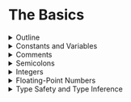 # The Basics

<details>
	<summary>Outline</summary>

## [Outline](https://docs.swift.org/swift-book/LanguageGuide/TheBasics.html#:~:text=ON%20THIS%20PAGE-,The%20Basics,-Swift%20is%20a)

Swift is a new programming language for iOS, macOS, watchOS, and tvOS app development. Nonetheless, many parts of Swift will be familiar from your experience of developing in C and Objective-C.

Swift provides its own versions of all fundamental C and Objective-C types, including `Int` for integers, `Double` and `Float` for floating-point values, `Bool` for Boolean values, and `String` for textual data. Swift also provides powerful versions of the three primary collection types, `Array`, `Set`, and `Dictionary`, as described in [Collection Types](https://docs.swift.org/swift-book/LanguageGuide/CollectionTypes.html).

Like C, Swift uses variables to store and refer to values by an identifying name. Swift also makes extensive use of variables whose values can’t be changed. These are known as constants, and are much more powerful than constants in C. Constants are used throughout Swift to make code safer and clearer in intent when you work with values that don’t need to change.

In addition to familiar types, Swift introduces advanced types not found in Objective-C, such as tuples. Tuples enable you to create and pass around groupings of values. You can use a tuple to return multiple values from a function as a single compound value.

Swift also introduces optional types, which handle the absence of a value. Optionals say either “there *is* a value, and it equals *x*” or “there *isn’t* a value at all”. Using optionals is similar to using `nil` with pointers in Objective-C, but they work for any type, not just classes. Not only are optionals safer and more expressive than `nil` pointers in Objective-C, they’re at the heart of many of Swift’s most powerful features.

Swift is a *type-safe* language, which means the language helps you to be clear about the types of values your code can work with. If part of your code requires a `String`, type safety prevents you from passing it an `Int` by mistake. Likewise, type safety prevents you from accidentally passing an optional `String` to a piece of code that requires a non-optional `String`. Type safety helps you catch and fix errors as early as possible in the development process.

---

## 개요

스위프트는 iOS, macOS, watchOS, tvOS 앱 개발을 위한 새로운 프로그래밍 언어입니다. 그럼에도 불구하고, C 와 Objective-C 에서의 개발 경험을 통해, 스위프트의 많은 부분들을 친숙하게 느낄 수 있습니다.

스위프트는 정수를 위한 `Int`, 부동 소수점 값을 위한 `Double` 과 `Float`, 참거짓 값을 위한 `Bool`, 문자열 데이터를 위한 `String` 를 포함하여, C 와 Objective-C 타입의 모든 근본적인 그 자체 버전을 제공합니다. 또한 [Collection Types](https://docs.swift.org/swift-book/LanguageGuide/CollectionTypes.html)에서 설명하는 세 가지의 기본 컬렉션 타입 `Array`, `Set`, 및 `Dictionary` 의 강력한 버전을 제공합니다. 

C 처럼, 스위프트는 구별되는 이름으로 변수를 사용하여 값을 저장하거나 참조합니다. 또한 변경 불가능한 값을 가지는 변수를 광범위하게 사용합니다. 이것은 상수이고, C 에서보다 강력합니다. 스위프트에서 변경할 필요가 없는 값으로 작업할 때 상수를 사용하여 의도적으로 코드를 더 안전하고 명확하게 만들 수 있습니다. 

스위프트는 친숙한 타입들 외에도, Objective-C 에서는 없던 개선된 타입인 튜플 같은 것들을 도입했습니다. 튜플을 사용하여 값의 그룹을 만들고 주변으로 전달할 수 있습니다. 튜플을 사용하여 함수로부터 여러 개의 값을 단일 값 복합체 처럼 반환할 수 있습니다. 

또한 스위프트는 값의 부재를 다루는 옵셔널 타입을 도입했습니다. 옵셔널은 "값이 *있고*, *x* 와 동일하다" 혹은 "값이 전혀 *없다*" 중 하나를 말해줍니다. 옵셔널의 사용을 사용하는 것은 Objective-C 에서 포인터와 함께 `nil` 을 사용하는 것과 비슷하지만, 클래스에서만 작동하는 것이 아니라 모든 타입에서 작동합니다. 옵셔널은 Objective-C 에서의 `nil` 포인터보다 더 안전하고 표현력이 좋을 뿐만 아니라, 스위프트의 많은 가장 강력한 기능들의 심장입니다. 

스위프트는 *type-safe* 언어입니다. 즉, 언어가 코드에서 사용할 수 있는 값의 타입이 더 명확해지도록 도와준다는 의미입니다. 코드 중에 `String` 을 요구하는 부분이 있다면, 타입 안정성은 실수로 `Int` 를 넘겨주는 것을 방지해 줄 것입니다. 마찬가지로, 타입 안정성은 옵셔널이 아닌 `String` 을 요구하는 코드 조각에 실수로 옵셔널 `String` 을 전달하는 것도 방지해 줄 것입니다. 타입 안정성은 개발 과정에서 가능한 한 빨리 오류를 찾아내고 고칠 수 있도록 도와줍니다. 

---

_* nonetheless : 그럼에도 불구하고_</br>
_* extensive : 광범위한_</br>
_* in intent : 의도적으로_</br>
_* absence : 부재_</br>
_* at all : 조금도, 조금도 ~아니다_</br>
_* expressive : 표현이 풍부한, 나타내는_</br>

---

</details>

<details>
	<summary>Constants and Variables</summary>

## [Constants and Variables](https://docs.swift.org/swift-book/LanguageGuide/TheBasics.html#:~:text=ON%20THIS%20PAGE-,The%20Basics,-Swift%20is%20a)

Constants and variables associate a name (such as `maximumNumberOfLoginAttempts` or `welcomeMessage`) with a value of a particular type (such as the number `10` or the string `"Hello"`). The value of a *constant* can’t be changed once it’s set, whereas a *variable* can be set to a different value in the future.

### Declaring Constants and Variables

Constants and variables must be declared before they’re used. You declare constants with the `let` keyword and variables with the `var` keyword. Here’s an example of how constants and variables can be used to track the number of login attempts a user has made:

```swift
let maximumNumberOfLoginAttempts = 10
var currentLoginAttempt = 0
```

This code can be read as:

“Declare a new constant called `maximumNumberOfLoginAttempts`, and give it a value of `10`. Then, declare a new variable called `currentLoginAttempt`, and give it an initial value of `0`.”

In this example, the maximum number of allowed login attempts is declared as a constant, because the maximum value never changes. The current login attempt counter is declared as a variable, because this value must be incremented after each failed login attempt.

You can declare multiple constants or multiple variables on a single line, separated by commas:

```swift
var x = 0.0, y = 0.0, z = 0.0
```

> NOTE
>
> If a stored value in your code won’t change, always declare it as a constant with the `let` keyword. Use variables only for storing values that need to be able to change.

### Type Annotations

You can provide a *type annotation* when you declare a constant or variable, to be clear about the kind of values the constant or variable can store. Write a type annotation by placing a colon after the constant or variable name, followed by a space, followed by the name of the type to use.

This example provides a type annotation for a variable called `welcomeMessage`, to indicate that the variable can store `String` values:

```swift
var welcomeMessage: String
```

The colon in the declaration means “…of type…,” so the code above can be read as:

“Declare a variable called `welcomeMessage` that’s of type `String`.”

The phrase “of type `String`” means “can store any `String` value.” Think of it as meaning “the type of thing” (or “the kind of thing”) that can be stored.

The `welcomeMessage` variable can now be set to any string value without error:

```swift
welcomeMessage = "Hello"
```

You can define multiple related variables of the same type on a single line, separated by commas, with a single type annotation after the final variable name:

```swift
var red, green, blue: Double
```

> NOTE
>
> It’s rare that you need to write type annotations in practice. If you provide an initial value for a constant or variable at the point that it’s defined, Swift can almost always infer the type to be used for that constant or variable, as described in [Type Safety and Type Inference](https://docs.swift.org/swift-book/LanguageGuide/TheBasics.html#ID322). In the `welcomeMessage` example above, no initial value is provided, and so the type of the `welcomeMessage` variable is specified with a type annotation rather than being inferred from an initial value.

### Naming Constants and Variables

Constant and variable names can contain almost any character, including Unicode characters:

```swift
let π = 3.14159
let 你好 = "你好世界"
let 🐶🐮 = "dogcow"
```

Constant and variable names can’t contain whitespace characters, mathematical symbols, arrows, private-use Unicode scalar values, or line- and box-drawing characters. Nor can they begin with a number, although numbers may be included elsewhere within the name.

Once you’ve declared a constant or variable of a certain type, you can’t declare it again with the same name, or change it to store values of a different type. Nor can you change a constant into a variable or a variable into a constant.

> NOTE
>
> If you need to give a constant or variable the same name as a reserved Swift keyword, surround the keyword with backticks (\`) when using it as a name. However, avoid using keywords as names unless you have absolutely no choice.

You can change the value of an existing variable to another value of a compatible type. In this example, the value of `friendlyWelcome` is changed from `"Hello!"` to `"Bonjour!"`:

```swift
var friendlyWelcome = "Hello!"
friendlyWelcome = "Bonjour!"
// friendlyWelcome is now "Bonjour!"
```

Unlike a variable, the value of a constant can’t be changed after it’s set. Attempting to do so is reported as an error when your code is compiled:

```swift
let languageName = "Swift"
languageName = "Swift++"
// This is a compile-time error: languageName cannot be changed.
```

### Printing Constants and Variables

You can print the current value of a constant or variable with the `print(_:separator:terminator:)` function:

```swift
print(friendlyWelcome)
// Prints "Bonjour!"
```

The `print(_:separator:terminator:)` function is a global function that prints one or more values to an appropriate output. In Xcode, for example, the `print(_:separator:terminator:)` function prints its output in Xcode’s “console” pane. The `separator` and `terminator` parameter have default values, so you can omit them when you call this function. By default, the function terminates the line it prints by adding a line break. To print a value without a line break after it, pass an empty string as the terminator—for example, `print(someValue, terminator: "")`. For information about parameters with default values, see [Default Parameter Values](https://docs.swift.org/swift-book/LanguageGuide/Functions.html#ID169).

Swift uses *string interpolation* to include the name of a constant or variable as a placeholder in a longer string, and to prompt Swift to replace it with the current value of that constant or variable. Wrap the name in parentheses and escape it with a backslash before the opening parenthesis:

```swift
print("The current value of friendlyWelcome is \(friendlyWelcome)")
// Prints "The current value of friendlyWelcome is Bonjour!"
```

> NOTE
>
> All options you can use with string interpolation are described in [String Interpolation](https://docs.swift.org/swift-book/LanguageGuide/StringsAndCharacters.html#ID292).

---

## 상수와 변수

상수와 변수는 이름(예: `maximumNumberOfLoginAttempts` 혹은 `welcomeMessage`)과 특정한 타입의 값(예: 숫자 `10` 이나 문자열 `"Hello"`) 을 서로 연관 지어줍니다. *상수*의 값은 한번 할당하면 변경할 수 없지만, *변수*의 값은 나중에 다른 값을 할당할 수 있습니다. 

### 상수와 변수의 선언

상수와 변수는 반드시 사용되기 전에 선언되어야 합니다. 상수는 `let` 키워드로 선언하고, 변수는 `var` 키워드로 선언합니다. 여기에 유저가 로그인을 시도하는 횟수를 추적하기 위해 상수와 변수를 어떻게 사용할 수 있는지에 대한 예가 있습니다:

```swift
let maximumNumberOfLoginAttempts = 10
var currentLoginAttempt = 0
```

이 코드는 이런 식으로 해석할 수 있습니다:

"`maximumNumberOfLoginAttempts` 라는 새로운 상수를 선언하고, `10` 을 할당합니다. 그리고, `currentLoginAttempt` 라는 새로운 변수를 선언하고, 초기값으로  `0` 을 할당합니다. "

이 예에서, 최대값은 절대 변경되지 않기 때문에, 가능한 로그인 시도 횟수의 최대값은 상수로 선언되었습니다. 현재 로그인 시도 횟수는 로그인 시도가 실패할 때마다 증가해야 하기 때문에 변수로 선언되었습니다. 

여러 개의 변수를 콤마로 구분하여 한 줄에서 선언할 수 있습니다:

```swift
var x = 0.0, y = 0.0, z = 0.0
```

> 노트
>
> 코드에 있는 저장 변수가 변하지 않는다면, 언제나 `let` 키워드를 사용하여 상수로 선언하십시오. 변할 필요가 있는 있는 저장 변수에만 변수를 사용하십시오. 

### 타입 주석

상수나 변수를 선언할 때, *type annotation* 를 사용하여 그것들에 저장할 수 있는 종류의 값들을 명확하게 할 수 있습니다. 타입 주석을 작성하려면 상수나 변수 이름 뒤에 콜론을 적고, 한칸 띄우고 사용하려는 타입의 이름을 적으십시오. 

이 예에서 타입 주석은 `welcomeMessage` 라는 이름의 변수가 `String` 값을 저장할 수 있다는 것을 알려줍니다:

```swift
var welcomeMessage: String
```

저 선언에서 콜론은 "...타입의...," 라는 의미이기 때문에, 위의 코드는 이렇게 읽을 수 있습니다: 

"`String` 타입의 `welcomeMessage` 이라는 이름의 변수 선언."

"`String` 타입의” 라는 구절은 "어떠한 `String` 값이든 저장 가능" 이라는 뜻입니다. 저장할 수 있는 "어떤 것의 타입" (혹은 "어떤 것의 종류") 라는 의미라고 생각하십시오.

이제 `welcomeMessage` 변수는 어떤 문자열 값이든 오류 없이 설정할 수 있습니다:

```swift
welcomeMessage = "Hello"
```

여러 개의 연관된 같은 타입 변수들을 한 줄에서 정의하려면, 콤마로 구분하고 마지막 변수 이름 뒤에 하나의 타입 주석을 사용하십시오: 

```swift
var red, green, blue: Double
```

> 노트
>
> 실제로 타입 주석을 작성해야할 필요가 있는 경우는 적습니다. 상수나 변수를 처음 정의할 때 초기값을 제공하면, [Type Safety and Type Inference](https://docs.swift.org/swift-book/LanguageGuide/TheBasics.html#ID322) 에서 설명하는 것 처럼, 스위프트가 거의 항상 그 타입을 추론할 수 있습니다. 위의 `welcomeMessage` 예에서는 초기값이 주어지지 않았기 때문에, `welcomeMessage` 변수의 타입은 초기값으로부터 추론하지 않고 타입 주석으로 정해집니다. 

### 상수와 변수의 작명

상수와 변수의 이름은 유니코드 문자를 포함하여 거의 모든 문자를 포함시킬 수 있습니다: 

```swift
let π = 3.14159
let 你好 = "你好世界"
let 🐶🐮 = "dogcow"
```

공백 문자, 수학 기호, 화살표, 개인용 유니코드 스칼라 값, 혹은 선 그리기 문자와 박스 그리기 문자는 상수와 변수의 이름에 포함될 수 없습니다. 또, 숫자로 이름을 시작하는 것은 불가능 하지만, 다른 곳에는 숫자를 포함시킬 수 있습니다.

상수나 변수를 한번 특정한 타입으로 선언하면, 같은 이름으로 다시 선언하거나 다른 타입의 값을 저장하도록 변경하는 것은 불가능합니다. 상수를 변수로 변경하거나 변수를 상수로 변경하는 것도 불가능합니다. 

> 노트
>
> 백틱(\`)으로 키워드를 감싸면 상수나 변수에 스위프트의 예약어와 같은 이름을 줄 수 있습니다. 하지만, 다른 선택지가 전혀 없을 때를 제외하고는 예약어를 이름으로 사용하는 것은 피하십시오. 

기존 변수의 값을 호환 가능한 타입의 다른 값으로 변경할 수 있습니다. 예를 들어, `friendlyWelcome` 의 값은  `"Hello!"` 에서 `"Bonjour!"` 으로 변경 되었습니다:

```swift
var friendlyWelcome = "Hello!"
friendlyWelcome = "Bonjour!"
// friendlyWelcome 은 이제 "Bonjour!" 입니다. 
```

변수와 달리, 상수의 값은 한번 설정된 후에는 변경할 수 없습니다. 그런 시도는 코드가 컴파일 될 때 오류로 보고 됩니다:

```swift
let languageName = "Swift"
languageName = "Swift++"
// 컴파일 타임 에러: languageName은 변경이 불가능 합니다. 
```

### 상수와 변수의 출력

 `print(_:separator:terminator:)` 함수를 사용하여 상수나 변수의 현재 값을 출력할 수 있습니다: 

```swift
print(friendlyWelcome)
// "Bonjour!" 출력
```

`print(_:separator:terminator:)`  함수는 하나 혹은 더 많은 값들을 적절한 결과값으로 출력하는 전역 함수입니다. Xcode에서, 예를 들어,  `print(_:separator:terminator:)` 함수는 Xcode의 "콘솔" 창에 결과값을 출력합니다. `separator` 와 `terminator` 매개변수는 기본값을 가지기 때문에, 이 함수를 호출할 때 생략할 수 있습니다. 기본적으로, 함수는 줄바꿈을 추가하여 출력하는 줄을 종료합니다. 뒤에 줄바꿈 없이 값을 출력하려면 `print(someValue, terminator: "")` 처럼 종료 매개변수로 빈 문자열을 넘겨주십시오. 기본값을 비롯하여 매개변수에 대한 정보는 [Default Parameter Values](https://docs.swift.org/swift-book/LanguageGuide/Functions.html#ID169) 에서 볼 수 있습니다. 

스위프트는 문자열 보간을 사용하여 더 긴 문자열에 상수나 변수의 이름을 자리 표시자로 포함시킬 수 있고, 그 상수나 변수의 현재값으로 대체하도록 할 수 있습니다. 괄호로 이름을 감싸고, 여는 괄호 앞에 백슬래시를 넣어서 탈출합니다:

```swift
print("The current value of friendlyWelcome is \(friendlyWelcome)")
// "The current value of friendlyWelcome is Bonjour!" 출력
```

> 노트
>
> 문자열 보간과 함께 사용할 수 있는 모든 옵션은 [String Interpolation](https://docs.swift.org/swift-book/LanguageGuide/StringsAndCharacters.html#ID292) 에서 설명되어 있습니다. 

---

_* annotation : 주석_</br>
_* mathematical symbol : 수학 기호_</br>
_* private-use : 개인용_</br>
_* appropriate : 적절한_</br>
_* pane : 창, 창유리_</br>
_* terminate : 종료, 끝내다_</br>
_* line break : 줄 바꿈_</br>
_* interpolation : 보간, 삽입_</br>
_* placeholder : 자리 표시자_</br>
_* prompt : 자극하다, 즉각적인_</br>

---

</details>

<details>
	<summary>Comments</summary>

## [Comments](https://docs.swift.org/swift-book/LanguageGuide/TheBasics.html#:~:text=in%20String%20Interpolation.-,Comments,-Use%20comments%20to)

Use comments to include nonexecutable text in your code, as a note or reminder to yourself. Comments are ignored by the Swift compiler when your code is compiled.

Comments in Swift are very similar to comments in C. Single-line comments begin with two forward-slashes (`//`):

```swift
// This is a comment.
```

Multiline comments start with a forward-slash followed by an asterisk (`/*`) and end with an asterisk followed by a forward-slash (`*/`):

```swift
/* This is also a comment
but is written over multiple lines. */
```

Unlike multiline comments in C, multiline comments in Swift can be nested inside other multiline comments. You write nested comments by starting a multiline comment block and then starting a second multiline comment within the first block. The second block is then closed, followed by the first block:

```swift
/* This is the start of the first multiline comment.
 /* This is the second, nested multiline comment. */
This is the end of the first multiline comment. */
```

Nested multiline comments enable you to comment out large blocks of code quickly and easily, even if the code already contains multiline comments.

---

## 주석

노트로 사용하거나 스스로 리마인드 하기 위해 코드에서 실행하지 않는 텍스트를 주석처리 하십시오. 코드가 컴파일 될 때 스위프트 컴파일러는 주석을 무시합니다. 

스위프트에서 주석은 C의 주석과 비슷합니다. 한 줄 짜리 주석은 두개의 슬래시 (`//`) 로 시작합니다: 

```swift
// 주석입니다. 
```

여러 줄의 주석은 슬래시와 별표 (`/*`) 로 시작하고, 별표와 슬래시 (`*/`) 로 끝납니다: 

```swift
/* 이것도 주석이지만
여러 줄에 걸쳐 작성 되었습니다. */
```

C의 여러 줄 주석과 달리 스위프트에서는 주석 안에 다른 여러 줄 주석을 중첩시킬 수 있습니다. 중첩된 주석을 작성하기 위해서는 첫 번째 여러 줄 주석 블럭으로 시작하고, 그 안에서 두 번째 여러 줄 주석을 시작합니다. 그 후에 두 번째 블럭이 닫히고, 첫 번째 블럭이 닫힙니다:

```swift
/* 첫 번째 여러 줄 주석의 시작입니다. 
 /* 두 번째인 중첩된 여러 줄 주석입니다. */
첫 번째 여러 줄 주석의 끝입니다. */
```

여러 줄 주석 중첩은 이미 여러 줄 주석을 포함하고 있어도 많은 양의 코드를 빠르고 쉽게 주석처리 할 수 있게 해줍니다. 

---

_* asterisk : 별표_</br>

---

</details>

<details>
	<summary>Semicolons</summary>

## [Semicolons](https://docs.swift.org/swift-book/LanguageGuide/TheBasics.html#:~:text=contains%20multiline%20comments.-,Semicolons,-Unlike%20many%20other)

Unlike many other languages, Swift doesn’t require you to write a semicolon (`;`) after each statement in your code, although you can do so if you wish. However, semicolons *are* required if you want to write multiple separate statements on a single line:

```swift
let cat = "🐱"; print(cat)
// Prints "🐱"
```

---

## 세미콜론

다른 여러 언어와 달리 스위프트는, 원한다면 가능하긴 하지만, 코드의 각 문장 뒤에 세미콜론을 작성할 필요가 없습니다. 그러나 한 줄에 여러 개의 분리된 문장을 작성하려면 세미콜론이 필요합니다:

```swift
let cat = "🐱"; print(cat)
// "🐱" 출력
```

---

</details>

<details>
	<summary>Integers</summary>

## [Integers](https://docs.swift.org/swift-book/LanguageGuide/TheBasics.html#:~:text=//%20Prints%20%22%F0%9F%90%B1%22-,Integers,-Integers%20are%20whole)

*Integers* are whole numbers with no fractional component, such as `42` and `-23`. Integers are either *signed* (positive, zero, or negative) or *unsigned* (positive or zero).

Swift provides signed and unsigned integers in 8, 16, 32, and 64 bit forms. These integers follow a naming convention similar to C, in that an 8-bit unsigned integer is of type `UInt8`, and a 32-bit signed integer is of type `Int32`. Like all types in Swift, these integer types have capitalized names.

### Integer Bounds

You can access the minimum and maximum values of each integer type with its `min` and `max` properties:

```swift
let minValue = UInt8.min  // minValue is equal to 0, and is of type UInt8
let maxValue = UInt8.max  // maxValue is equal to 255, and is of type UInt8
```

The values of these properties are of the appropriate-sized number type (such as `UInt8` in the example above) and can therefore be used in expressions alongside other values of the same type.

### Int

In most cases, you don’t need to pick a specific size of integer to use in your code. Swift provides an additional integer type, `Int`, which has the same size as the current platform’s native word size:

- On a 32-bit platform, `Int` is the same size as `Int32`.
- On a 64-bit platform, `Int` is the same size as `Int64`.

Unless you need to work with a specific size of integer, always use `Int` for integer values in your code. This aids code consistency and interoperability. Even on 32-bit platforms, `Int` can store any value between `-2,147,483,648` and `2,147,483,647`, and is large enough for many integer ranges.

### UInt

Swift also provides an unsigned integer type, `UInt`, which has the same size as the current platform’s native word size:

- On a 32-bit platform, `UInt` is the same size as `UInt32`.
- On a 64-bit platform, `UInt` is the same size as `UInt64`.

> NOTE
>
> Use `UInt` only when you specifically need an unsigned integer type with the same size as the platform’s native word size. If this isn’t the case, `Int` is preferred, even when the values to be stored are known to be nonnegative. A consistent use of `Int` for integer values aids code interoperability, avoids the need to convert between different number types, and matches integer type inference, as described in [Type Safety and Type Inference](https://docs.swift.org/swift-book/LanguageGuide/TheBasics.html#ID322).

---

## 정수

*정수*는 42나 -23 처럼 분수 요소가 없는 통째의 숫자입니다. 정수는 *부호가 있거나* (양수, 0, 혹은 음수) *부호가 없습니다* (양수 혹은 0).

스위프트는 부호가 있는 정수와 부호가 없는 정수를 8, 16, 32, 64 비트 형식으로 제공합니다. 이러한 정수들은 C 와 비슷한 네이밍 컨벤션을 따릅니다. 8 비트의 부호가 없는 정수의 타입은 `UInt8`, 32 비트의 부호가 있는 정수의 타입은 `Int32` 입니다. 스위프트의 모든 타입들 처럼, 이 정수 타입들의 이름은 대문자로 시작합니다. 

### 정수 범위

`min` 과 `max` 프로퍼티를 이용하여 각 정수의 최소값과 최대값에 접근할 수 있습니다:  

```swift
let minValue = UInt8.min  // minValue는 0이고, UInt8 타입입니다
let maxValue = UInt8.max  // maxValue는 255이고, UInt8 타입입니다.
```

이러한 프로퍼티들의 값은 (위의 예의 `UInt8` 같은) 적절한 사이즈의 숫자 타입이므로, 표현식에서 같은 타입의 다른 값들과 나란히 사용될 수 있습니다. 

### Int

대부분의 경우, 코드에서 사용하기 위해 특정한 크기의 정수를 고를 필요는 없습니다. 스위프트는 현재 플랫폼의 기본 단어 크기와 같은 크기를 가지는 `Int` 라는 추가적인 정수 타입을 제공합니다:

- 32-비트 플랫폼에서, `Int` 는 `Int32` 와 같은 크기를 가집니다.

- 64-비트 플랫폼에서, `Int` 는 `Int64` 와 같은 크기를 가집니다.

특정한 크기의 정수를 사용해야하는 경우를 제외하고는 코드에서 정수 값을 사용할 때 `Int` 를 사용하십시오. 이것이 코드가 일관적이고 상호 운용적이도록 도와줍니다. 32-비트 플랫폼에서도 `Int` 는 `-2,147,483,648` 와 `2,147,483,647` 사이의 어떤 값이라도 저장할 수 있고, 이것은 많은 정수 범위를 충분히 만족시킬 수 있습니다.

### UInt

또한 스위프트는 현재 플랫폼의 기본 단어 크기와 같은 크기를 가지는 `UInt` 라는 부호가 없는 정수 타입을 제공합니다:

- 32-비트 플랫폼에서, `UInt` 는 `UInt32` 와 같은 크기를 가집니다.
- 64-비트 플랫폼에서, `UInt` 는 `UInt64` 와 같은 크기를 가집니다.

> 노트
>
> `UInt` 는 플랫폼의 기본 단어 크기와 같은 부호가 없는 정수 타입이 특별하게 필요할 때만 사용하십시오. 그렇지 않은 경우, 변수에 저장될 값이 음수가 아니라고 알려져 있더라도 `Int` 를 사용하는 것을 권장합니다. 정수 값으로 `Int` 를 일관되게 사용하는 것은 코드가 상호 운용적이게 도와주고, 다른 숫자 타입 사이에서 변환할 필요가 없게 해주고, [Type Safety and Type Inference](https://docs.swift.org/swift-book/LanguageGuide/TheBasics.html#ID322) 에서 묘사된 것처럼 정수 타입 추론을 맞춰줍니다.

---

_* fractional : 분수_</br>
_* *sign* : 부호_</br>
_* capitalized : 대문자, 대문자로 시작하다_</br>
_* alongside : 나란히_</br>
_* consistency : 일관성_</br>
_* interoperability : 상호 운용성_</br>
_* If this isn’t the case : 그렇지 않은 경우_</br>

---

</details>

<details>
	<summary>Floating-Point Numbers</summary>

## [Floating-Point Numbers](https://docs.swift.org/swift-book/LanguageGuide/TheBasics.html#:~:text=and%20Type%20Inference.-,Floating-Point%20Numbers,-Floating-point%20numbers)

*Floating-point numbers* are numbers with a fractional component, such as `3.14159`, `0.1`, and `-273.15`.

Floating-point types can represent a much wider range of values than integer types, and can store numbers that are much larger or smaller than can be stored in an `Int`. Swift provides two signed floating-point number types:

- `Double` represents a 64-bit floating-point number.
- `Float` represents a 32-bit floating-point number.

> NOTE
>
> `Double` has a precision of at least 15 decimal digits, whereas the precision of `Float` can be as little as 6 decimal digits. The appropriate floating-point type to use depends on the nature and range of values you need to work with in your code. In situations where either type would be appropriate, `Double` is preferred.

---

## 부동 소수점 숫자

*부동 소수점 숫자*는  `3.14159`, `0.1`, 나 `-273.15` 등과 같이 분수 요소가 있는 숫자입니다. 

부동 소수점 타입은 정수 타입 보다 더 넓은 범위의 값을 표현할 수 있고, `Int`에 저장할 수 있는 숫자보다 더 크거나 작은 숫자를 저장할 수 있습니다. 스위프트는 두 가지 부호가 있는 부동 소수점 숫자 타입을 제공합니다:

- 64-비트 부동 소수점 숫자를 표현하는 `Double`.
- 32-비트 부동 소수점 숫자를 표현하는 `Float`.

> 노트
>
> `Double`의 정밀도는 최소 15자리 소수점 이하 자릿수인 반면, `Float`의 정밀도는 소수점 이하 6자리까지 가능합니다. 적절한 부동 소수점 타입을 사용하는 것은 코드에서 사용해야 하는 값의 특성과 범위에 달려있습니다. 두 타입 모두 적절한 경우에는 `Double`이 선호됩니다. 

---

_* nature : 특성_</br>

---

</details>

<details>
	<summary>Type Safety and Type Inference</summary>

## [Type Safety and Type Inference](https://docs.swift.org/swift-book/LanguageGuide/TheBasics.html#:~:text=Double%20is%20preferred.-,Type%20Safety%20and%20Type%20Inference,-Swift%20is%20a)

Swift is a *type-safe* language. A type safe language encourages you to be clear about the types of values your code can work with. If part of your code requires a `String`, you can’t pass it an `Int` by mistake.

Because Swift is type safe, it performs *type checks* when compiling your code and flags any mismatched types as errors. This enables you to catch and fix errors as early as possible in the development process.

Type-checking helps you avoid errors when you’re working with different types of values. However, this doesn’t mean that you have to specify the type of every constant and variable that you declare. If you don’t specify the type of value you need, Swift uses *type inference* to work out the appropriate type. Type inference enables a compiler to deduce the type of a particular expression automatically when it compiles your code, simply by examining the values you provide.

Because of type inference, Swift requires far fewer type declarations than languages such as C or Objective-C. Constants and variables are still explicitly typed, but much of the work of specifying their type is done for you.

Type inference is particularly useful when you declare a constant or variable with an initial value. This is often done by assigning a *literal value* (or *literal*) to the constant or variable at the point that you declare it. (A literal value is a value that appears directly in your source code, such as `42` and `3.14159` in the examples below.)

For example, if you assign a literal value of `42` to a new constant without saying what type it is, Swift infers that you want the constant to be an `Int`, because you have initialized it with a number that looks like an integer:

```swift
let meaningOfLife = 42
// meaningOfLife is inferred to be of type Int
```

Likewise, if you don’t specify a type for a floating-point literal, Swift infers that you want to create a `Double`:

```swift
let pi = 3.14159
// pi is inferred to be of type Double
```

Swift always chooses `Double` (rather than `Float`) when inferring the type of floating-point numbers.

If you combine integer and floating-point literals in an expression, a type of `Double` will be inferred from the context:

```swift
let anotherPi = 3 + 0.14159
// anotherPi is also inferred to be of type Double
```

The literal value of `3` has no explicit type in and of itself, and so an appropriate output type of `Double` is inferred from the presence of a floating-point literal as part of the addition.

---

## 타입 안정성과 타입 추론

스위프트는 *type-safe* 언어입니다. 타입 안정성 언어는 코드가 사용할 수 있는 값의 타입을 명확하게 하도록 합니다. 만약 코드의 일부분이 `String`을 요구한다면, 실수로 `Int`를 전달할 수 없습니다. 

스위프트는 타입이 안전하기 때문에, 코드를 컴파일할 때 타입 체크를 실시하고, 모든 일치하지 않는 타입은 오류로 표시합니다. 이것으로 인해 개발 과정에서 가능한 한 빨리 오류를 발견하고 고칠 수 있습니다. 

타입 체크는 다른 타입의 값들을 가지고 일할 때 오류를 피하도록 도와줍니다. 그러나, 이것이 선언한 모든 상수와 변수의 타입을 지정해줘야 한다는 의미는 아닙니다. 만약 필요한 값의 타입을 지정해주지 않는다면, 스위프트가 타입 추론을 이용하여 적절한 타입을 지정해줄 것입니다. 타입 추론을 사용하면 컴파일러는 코드를 컴파일 하는 과정에서 단순히 제공한 값을 검사하여 특정한 표현식의 타입을 자동적으로 추론할 수 있습니다. 

타입 추론 덕분에, 스위프트는 C나 Objective-C 같은 언어보다 더 적게 타입 명시를 해도 됩니다. 상수와 변수는 여전히 명시적으로 타입이 지정되지만, 그 타입들을 지정하는 일의 대부분은 스위프트가 수행합니다.

타입 추론은 특히 초기값과 함께 상수나 변수를 선언할 때 유용합니다. 이것은 가끔 상수나 변수를 선언할 때 그것에 리터럴 값 (또는 리터럴)을 할당하여 수행됩니다. (리터럴 값은 아래 예의  `42`와 `3.14159` 처럼 소스 코드에 직접적으로 나타나는 값입니다.)

예를 들어, `42`의 리터럴 값을 타입 지정 없이 새로운 상수에 할당하면, 그것을 정수로 보이는 숫자와 함께 초기화했기 때문에, 스위프트는 당신이 그 상수가 `Int`가 되길 바라는 거라고 추론할 것입니다: 

```swift
let meaningOfLife = 42
// meaningOfLife는 정수 타입으로 추론됩니다. 
```

마찬가지로, 만약 부동 소수점 리터럴에 타입을 지정하지 않으면, 스위프트는 `Double`을 생성하기를 원한다고 추론할 것입니다:

```swift
let pi = 3.14159
// pi는 더블 타입으로 추론됩니다. 
```

스위프트는 부동 소수점 숫자의 타입을 추론할 때, 항상 (`Float` 보다는) `Double` 을 선택합니다.

만약 한 표현식에서 정수와 부동 소수점 리터럴을 결합하면, 타입은 맥락상 `Double`로 추론될 것입니다:

```swift
let anotherPi = 3 + 0.14159
// anotherPi 또한 더블로 추론됩니다.
```

리터럴 값 `3`은 그 스스로는 명시적인 타입을 가지고 있지 않으므로, `Double`의 적절한 출력 타입은 덧셈의 일부인 부동 소수점 리터럴의 존재로부터 추론됩니다. 

---

_* deduce : 추론하다_</br>

---

</details>
</details>